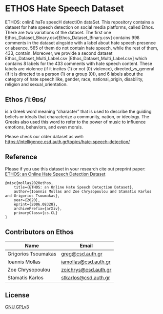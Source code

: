 # ETHOS Hate Speech Dataset
ETHOS: onlinE haTe speecH detectiOn dataSet. This repository contains a dataset for hate speech detection on social media platforms, called Ethos. There are two variations of the dataset. The first one  Ethos_Dataset_Binary.csv[Ethos_Dataset_Binary.csv] contains 998 comments in the dataset alngside with a label about hate speech presence or absence. 565 of them do not contain hate speech, while the rest of them, 433, contain. Moreover, we provide a second dataset Ethos_Dataset_Multi_Label.csv [Ethos_Dataset_Multi_Label.csv] which contains 8 labels for the 433 comments with hate speech content. These labels are violence (if it incites (1) or not (0) violence), directed_vs_general (if it is directed to a person (1) or a group (0)), and 6 labels about the category of hate speech like, gender, race, national_origin, disability, religion and sexual_orientation.

## Ethos /ˈiːθɒs/ 
is a Greek word meaning “character” that is used to describe the guiding beliefs or ideals that characterize a community, nation, or ideology. The Greeks also used this word to refer to the power of music to influence emotions, behaviors, and even morals.

Please check our older dataset as well: https://intelligence.csd.auth.gr/topics/hate-speech-detection/

## Reference
Please if you use this dataset in your research cite out preprint paper: [ETHOS: an Online Hate Speech Detection Dataset](https://arxiv.org/user/)
```
@misc{mollas2020ethos,
    title={ETHOS: an Online Hate Speech Detection Dataset},
    author={Ioannis Mollas and Zoe Chrysopoulou and Stamatis Karlos and Grigorios Tsoumakas},
    year={2020},
    eprint={2006.08328},
    archivePrefix={arXiv},
    primaryClass={cs.CL}
}
```

## Contributors on Ethos
Name | Email
--- | ---
Grigorios Tsoumakas | greg@csd.auth.gr
Ioannis Mollas | iamollas@csd.auth.gr
Zoe Chrysopoulou | zoichrys@csd.auth.gr
Stamatis Karlos | stkarlos@csd.auth.gr

## License
[GNU GPLv3](https://choosealicense.com/licenses/gpl-3.0/)
